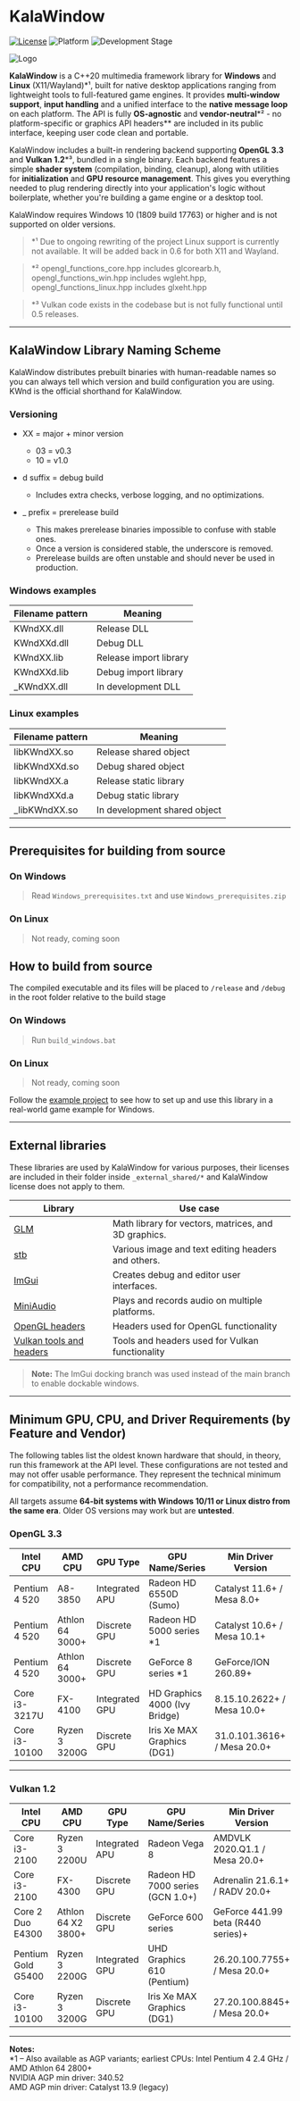 # KalaWindow

[![License](https://img.shields.io/badge/license-Zlib-blue)](LICENSE.md)
![Platform](https://img.shields.io/badge/platform-Windows%20%7C%20Linux-brightgreen)
![Development Stage](https://img.shields.io/badge/development-Alpha-yellow)

![Logo](logo.png)

**KalaWindow** is a C++20 multimedia framework library for **Windows** and **Linux** (X11/Wayland)\*¹, built for native desktop applications ranging from lightweight tools to full-featured game engines. It provides **multi-window support**, **input handling** and a unified interface to the **native message loop** on each platform. The API is fully **OS-agnostic** and **vendor-neutral**\*² - no platform-specific or graphics API headers** are included in its public interface, keeping user code clean and portable.

KalaWindow includes a built-in rendering backend supporting **OpenGL 3.3** and **Vulkan 1.2**\*³, bundled in a single binary. Each backend features a simple **shader system** (compilation, binding, cleanup), along with utilities for **initialization** and **GPU resource management**. This gives you everything needed to plug rendering directly into your application's logic without boilerplate, whether you're building a game engine or a desktop tool.

KalaWindow requires Windows 10 (1809 build 17763) or higher and is not supported on older versions.

> \*¹ Due to ongoing rewriting of the project Linux support is currently not available. It will be added back in 0.6 for both X11 and Wayland.

> \*² opengl_functions_core.hpp includes glcorearb.h, opengl_functions_win.hpp includes wgleht.hpp, opengl_functions_linux.hpp includes glxeht.hpp

> *³ Vulkan code exists in the codebase but is not fully functional until 0.5 releases.

---

## KalaWindow Library Naming Scheme

KalaWindow distributes prebuilt binaries with human-readable names so you can always tell which version and build configuration you are using. KWnd is the official shorthand for KalaWindow.

### Versioning

- XX = major + minor version
	- 03 = v0.3
	- 10 = v1.0

- d suffix = debug build
	- Includes extra checks, verbose logging, and no optimizations.
  
- _ prefix = prerelease build
	- This makes prerelease binaries impossible to confuse with stable ones.
	- Once a version is considered stable, the underscore is removed.
	- Prerelease builds are often unstable and should never be used in production.

### Windows examples

| Filename pattern | Meaning                |
|------------------|------------------------|
| KWndXX.dll       | Release DLL            |
| KWndXXd.dll      | Debug DLL              |
| KWndXX.lib       | Release import library |
| KWndXXd.lib      | Debug import library   |
| _KWndXX.dll      | In development DLL     |

### Linux examples

| Filename pattern | Meaning                      |
|------------------|------------------------------|
| libKWndXX.so     | Release shared object        |
| libKWndXXd.so    | Debug shared object          |
| libKWndXX.a      | Release static library       |
| libKWndXXd.a     | Debug static library         |
| _libKWndXX.so    | In development shared object |

---

## Prerequisites for building from source

### On Windows

> Read `Windows_prerequisites.txt` and use `Windows_prerequisites.zip`

### On Linux

> Not ready, coming soon

## How to build from source

The compiled executable and its files will be placed to `/release` and `/debug` in the root folder relative to the build stage

### On Windows

> Run `build_windows.bat`

### On Linux

> Not ready, coming soon

Follow the [example project](https://github.com/lost-empire-entertainment/circuit-chan) to see how to set up and use this library in a real-world game example for Windows.

---

## External libraries

These libraries are used by KalaWindow for various purposes, their licenses are included in their folder inside `_external_shared/*` and KalaWindow license does not apply to them.

| Library                                                              | Use case                                             |
|----------------------------------------------------------------------|------------------------------------------------------|
| [GLM](https://github.com/icaven/glm)                                 | Math library for vectors, matrices, and 3D graphics. |
| [stb](https://github.com/nothings/stb)                               | Various image and text editing headers and others.   |
| [ImGui](https://github.com/ocornut/imgui)                            | Creates debug and editor user interfaces.            |
| [MiniAudio](https://github.com/mackron/miniaudio)                    | Plays and records audio on multiple platforms.       |
| [OpenGL headers](https://github.com/KhronosGroup/OpenGL-Registry)    | Headers used for OpenGL functionality                |
| [Vulkan tools and headers](https://www.lunarg.com/vulkan-sdk/)       | Tools and headers used for Vulkan functionality      |

> **Note:** The ImGui docking branch was used instead of the main branch to enable dockable windows.

---

## Minimum GPU, CPU, and Driver Requirements (by Feature and Vendor)

The following tables list the oldest known hardware that should, in theory, run this framework at the API level. These configurations are not tested and may not offer usable performance. They represent the technical minimum for compatibility, not a performance recommendation.

All targets assume **64-bit systems with Windows 10/11 or Linux distro from the same era**. Older OS versions may work but are **untested**.

### OpenGL 3.3

| Intel CPU           | AMD CPU            | GPU Type        | GPU Name/Series               | Min Driver Version                |
|---------------------|--------------------|-----------------|--------------------------------|------------------------------------|
| Pentium 4 520       | A8-3850            | Integrated APU  | Radeon HD 6550D (Sumo)         | Catalyst 11.6+ / Mesa 8.0+         |
| Pentium 4 520       | Athlon 64 3000+    | Discrete GPU    | Radeon HD 5000 series *1        | Catalyst 10.6+ / Mesa 10.1+        |
| Pentium 4 520       | Athlon 64 3000+    | Discrete GPU    | GeForce 8 series *1             | GeForce/ION 260.89+                |
| Core i3-3217U       | FX-4100            | Integrated GPU  | HD Graphics 4000 (Ivy Bridge)  | 8.15.10.2622+ / Mesa 10.0+         |
| Core i3-10100       | Ryzen 3 3200G      | Discrete GPU    | Iris Xe MAX Graphics (DG1)     | 31.0.101.3616+ / Mesa 20.0+        |

---

### Vulkan 1.2

| Intel CPU           | AMD CPU            | GPU Type        | GPU Name/Series               | Min Driver Version                |
|---------------------|--------------------|-----------------|--------------------------------|------------------------------------|
| Core i3-2100        | Ryzen 3 2200U      | Integrated APU  | Radeon Vega 8                  | AMDVLK 2020.Q1.1 / Mesa 20.0+      |
| Core i3-2100        | FX-4300            | Discrete GPU    | Radeon HD 7000 series (GCN 1.0+)| Adrenalin 21.6.1+ / RADV 20.0+     |
| Core 2 Duo E4300    | Athlon 64 X2 3800+ | Discrete GPU    | GeForce 600 series             | GeForce 441.99 beta (R440 series)+ |
| Pentium Gold G5400  | Ryzen 3 2200G      | Integrated GPU  | UHD Graphics 610 (Pentium)     | 26.20.100.7755+ / Mesa 20.0+       |
| Core i3-10100       | Ryzen 3 3200G      | Discrete GPU    | Iris Xe MAX Graphics (DG1)     | 27.20.100.8845+ / Mesa 20.0+       |

---

**Notes:**  
*1 – Also available as AGP variants; earliest CPUs: Intel Pentium 4 2.4 GHz / AMD Athlon 64 2800+  
     NVIDIA AGP min driver: 340.52  
     AMD AGP min driver: Catalyst 13.9 (legacy)
